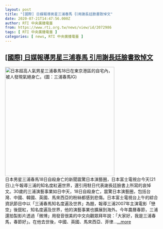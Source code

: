 ```yaml
---
layout: post
title: "[國際] 日媒報導男星三浦春馬 引用謝長廷臉書致悼文"
date: 2020-07-21T14:47:56.000Z
author: RTI 中央廣播電臺
from: https://www.rti.org.tw/news/view/id/2072986
tags: [ RTI 中央廣播電臺 ]
categories: [ news, RTI 中央廣播電臺 ]
---
```

<!--1595342876000-->
[[國際] 日媒報導男星三浦春馬 引用謝長廷臉書致悼文](https://www.rti.org.tw/news/view/id/2072986)
------

<div>
<img src="https://static.rti.org.tw/assets/thumbnails/2020/07/18/6dfadd71373b095815065df0f15ac8f9.png" width="360" alt="日本超高人氣男星三浦春馬18日在東京港區的自宅內，被人發現氣絕身亡。(圖：三浦春馬IG)" title="日本超高人氣男星三浦春馬18日在東京港區的自宅內，被人發現氣絕身亡。(圖：三浦春馬IG)"><br>日本男星三浦春馬18日自殺身亡的新聞震驚日本演藝圈，日本富士電視台今天(21日)上午報導三浦的知名度紅遍世界，還引用駐日代表謝長廷臉書上所寫的哀悼文。30歲的三浦演藝事業如日中天，18日自殺身亡，震驚日本演藝圈，包括台灣、中國、韓國、英國、馬來西亞的粉絲都感到悲傷。日本富士電視台上午的綜合資訊節目中以「三浦春馬知名度遍及世界」為題，報導三浦2007年主演電影「戀空」後竄紅，知名度遍及世界，他的演藝事業也擴展到海外。今年農曆春節，三浦還拍製影片透過「微博」用發音很美的中文向觀眾拜年說：「大家好，我是三浦春馬，春節好」。在他去世後，中國、英國、馬來西亞、菲律...<a target="_blank" href="https://www.rti.org.tw/news/view/id/2072986">...more</a>
</div>
